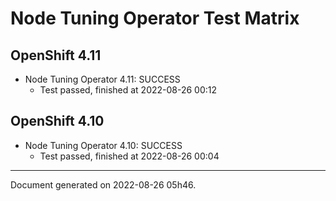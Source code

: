 
Node Tuning Operator Test Matrix
================================

OpenShift 4.11
--------------



* Node Tuning Operator 4.11: SUCCESS
  - Test passed, finished at 2022-08-26 00:12






OpenShift 4.10
--------------



* Node Tuning Operator 4.10: SUCCESS
  - Test passed, finished at 2022-08-26 00:04






---
Document generated on 2022-08-26 05h46.
